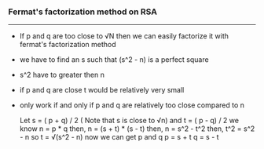 
### Fermat's factorization method on RSA
------

- If p and q are too close to √N then we can easily factorize it with fermat's factorization method
- we have to find an s such that (s^2 - n) is a perfect square 
- s^2 have to greater then n
- if p and q are close t would be relatively very small
- only work if and only if p and q are relatively too close  compared to n

	Let s = ( p + q) / 2  ( Note that s is close to √n)
	and t = ( p - q) / 2
	we know  n = p * q 
	then, n = (s + t) * (s - t)
	then, n =  s^2 - t^2
	then, t^2 = s^2 - n
	so t = √(s^2 - n)
	now we can get p and q 
	p = s + t
	q = s - t

